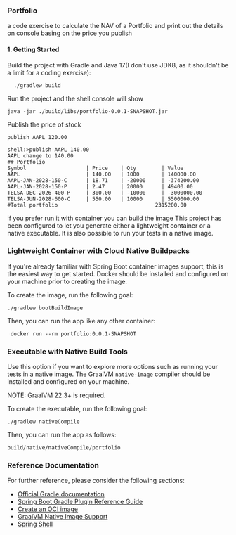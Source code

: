 ### Portfolio
a code exercise to calculate the NAV of a Portfolio and print out the details on console basing on the price you publish

#### 1. Getting Started
Build the project with Gradle and Java 17(I don't use JDK8, as it shouldn't be a limit for a coding exercise):
```shell
  ./gradlew build
```

Run the project and the shell console will show
```shell
java -jar ./build/libs/portfolio-0.0.1-SNAPSHOT.jar
```

Publish the price of stock
```shell
publish AAPL 120.00
```
```jshelllanguage
shell:>publish AAPL 140.00
AAPL change to 140.00
## Portfolio
Symbol                   | Price    | Qty        | Value 
AAPL                     | 140.00   | 1000       | 140000.00
AAPL-JAN-2028-150-C      | 18.71    | -20000     | -374200.00
AAPL-JAN-2028-150-P      | 2.47     | 20000      | 49400.00
TELSA-DEC-2026-400-P     | 300.00   | -10000     | -3000000.00
TELSA-JUN-2028-600-C     | 550.00   | 10000      | 5500000.00
#Total portfolio                               2315200.00

```

if you prefer run it with container you can build the image 
This project has been configured to let you generate either a lightweight container or a native executable.
It is also possible to run your tests in a native image.

### Lightweight Container with Cloud Native Buildpacks
If you're already familiar with Spring Boot container images support, this is the easiest way to get started.
Docker should be installed and configured on your machine prior to creating the image.

To create the image, run the following goal:

```shell
./gradlew bootBuildImage
```

Then, you can run the app like any other container:

```shell
 docker run --rm portfolio:0.0.1-SNAPSHOT
```

### Executable with Native Build Tools
Use this option if you want to explore more options such as running your tests in a native image.
The GraalVM `native-image` compiler should be installed and configured on your machine.

NOTE: GraalVM 22.3+ is required.

To create the executable, run the following goal:

```shell
./gradlew nativeCompile
```

Then, you can run the app as follows:
```shell
build/native/nativeCompile/portfolio
```

### Reference Documentation
For further reference, please consider the following sections:

* [Official Gradle documentation](https://docs.gradle.org)
* [Spring Boot Gradle Plugin Reference Guide](https://docs.spring.io/spring-boot/3.4.2-SNAPSHOT/gradle-plugin)
* [Create an OCI image](https://docs.spring.io/spring-boot/3.4.2-SNAPSHOT/gradle-plugin/packaging-oci-image.html)
* [GraalVM Native Image Support](https://docs.spring.io/spring-boot/3.4.2-SNAPSHOT/reference/packaging/native-image/introducing-graalvm-native-images.html)
* [Spring Shell](https://docs.spring.io/spring-shell/reference/index.html)